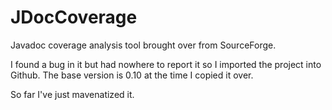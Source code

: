# JDocCoverage
Javadoc coverage analysis tool brought over from SourceForge.

I found a bug in it but had nowhere to report it so I imported the project into Github.
The base version is 0.10 at the time I copied it over.

So far I've just mavenatized it.

